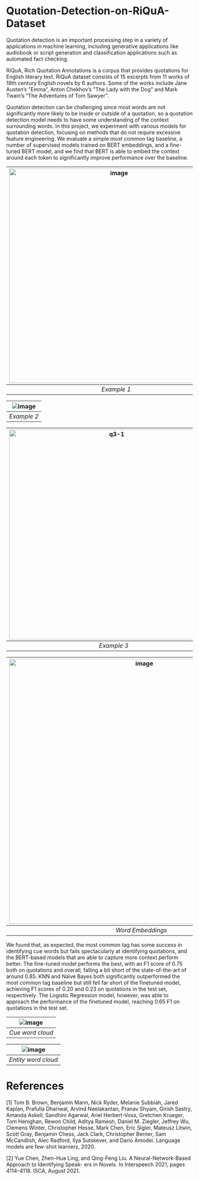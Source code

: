 # Quotation-Detection-on-RiQuA-Dataset
Quotation detection is an important processing step in a variety of applications in machine learning, including generative applications like audiobook or script generation and classification applications such as automated fact checking.

RiQuA, Rich Quotation Annotations is a corpus that provides quotations for English literary text. RiQuA dataset consists of 15 excerpts from 11 works of 19th century English novels by 6 authors. Some of the works include Jane Austen’s ”Emma”, Anton Chekhov’s ”The Lady with the Dog” and Mark Twain’s ”The Adventures of Tom Sawyer”.

Quotation detection can be challenging since most words are not significantly more likely to be inside or outside of a quotation, so a quotation detection model needs to have some understanding of the context surrounding words. In this project, we experiment with various models for quotation detection, focusing on methods that do not require excessive feature engineering. We evaluate a simple most common tag baseline, a number of supervised models trained on BERT embeddings, and a fine-tuned BERT model, and we find that BERT is able to embed the context around each token to significantly improve performance over the baseline.

|<img width="578" alt="image" src="https://user-images.githubusercontent.com/68454938/211204928-61823203-d652-48d9-9397-6f275073943d.png">
|:--:| 
| *Example 1* |

|![image](https://user-images.githubusercontent.com/68454938/211204946-c95f86f6-9ae2-43ef-ba64-101826902e85.png)
|:--:| 
| *Example 2* |

|<img width="565" alt="q3-1" src="https://user-images.githubusercontent.com/68454938/211205044-1d2b815e-8e02-4c2f-865b-707255578d09.png">
|:--:| 
| *Example 3* |


|<img width="714" alt="image" src="https://user-images.githubusercontent.com/68454938/211205111-036ef8c4-34e6-4461-8f44-4dda09cd3765.png">
|:--:| 
| *Word Embeddings* |

We found that, as expected, the most common tag has some success in identifying cue words but fails spectacularly at identifying quotations, and the BERT-based models that are able to capture more context perform better. The fine-tuned model performs the best, with an F1 score of 0.75 both on quotations and overall, falling a bit short of the state-of-the-art of around 0.85. KNN and Naive Bayes both significantly outperformed the most common tag baseline but still fell far short of the finetuned model, achieving F1 scores of 0.20 and 0.23 on quotations in the test set, respectively. The Logistic Regression model, however, was able to approach the performance of the finetuned model, reaching 0.65 F1 on quotations in the test set.

|![image](https://user-images.githubusercontent.com/68454938/211205087-d558dd83-1568-437b-9e09-675162c61e05.png)
|:--:| 
| *Cue word cloud* |

|![image](https://user-images.githubusercontent.com/68454938/211205099-6946e8da-f2c2-4d53-864d-9469e90349a6.png)
|:--:| 
| *Entity word cloud* |

# References

[1] Tom B. Brown, Benjamin Mann, Nick Ryder, Melanie Subbiah, Jared Kaplan, Prafulla Dhariwal, Arvind Neelakantan, Pranav Shyam, Girish Sastry, Amanda Askell, Sandhini Agarwal, Ariel Herbert-Voss, Gretchen Krueger, Tom Henighan, Rewon Child, Aditya Ramesh, Daniel M. Ziegler, Jeffrey Wu, Clemens Winter, Christopher Hesse, Mark Chen, Eric Sigler, Mateusz Litwin, Scott Gray, Benjamin Chess, Jack Clark, Christopher Berner, Sam McCandlish, Alec Radford, Ilya Sutskever, and Dario Amodei. Language models are few-shot learners, 2020. 

[2] Yue Chen, Zhen-Hua Ling, and Qing-Feng Liu. A Neural-Network-Based Approach to Identifying Speak- ers in Novels. In Interspeech 2021, pages 4114–4118. ISCA, August 2021.

